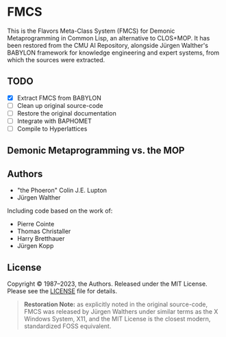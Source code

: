 # FMCS

This is the Flavors Meta-Class System (FMCS) for Demonic Metaprogramming in Common Lisp, an alternative to CLOS+MOP. It has been restored from the CMU AI Repository, alongside Jürgen Walther's BABYLON framework for knowledge engineering and expert systems, from which the sources were extracted.

## TODO

- [x] Extract FMCS from BABYLON
- [ ] Clean up original source-code
- [ ] Restore the original documentation
- [ ] Integrate with BAPHOMET
- [ ] Compile to Hyperlattices

## Demonic Metaprogramming vs. the MOP

## Authors

- "the Phoeron" Colin J.E. Lupton
- Jürgen Walther

Including code based on the work of:

- Pierre Cointe
- Thomas Christaller
- Harry Bretthauer
- Jürgen Kopp

## License

Copyright &copy; 1987&ndash;2023, the Authors. Released under the MIT License.
Please see the [LICENSE](LICENSE) file for details.

> **Restoration Note:** as explicitly noted in the original source-code, FMCS
> was released by Jürgen Walthers under similar terms as the X Windows System,
> X11, and the MIT License is the closest modern, standardized FOSS equivalent.